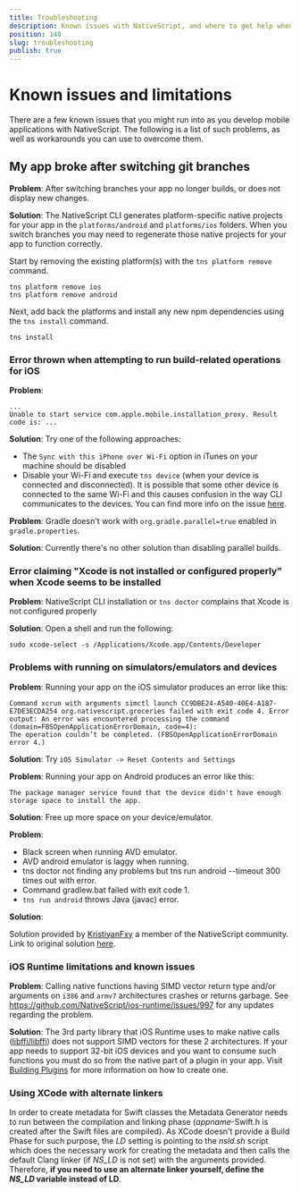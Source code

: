 ```yaml
---
title: Troubleshooting
description: Known issues with NativeScript, and where to get help when you run into problems
position: 140
slug: troubleshooting
publish: true
---
```


# Known issues and limitations

There are a few known issues that you might run into as you develop mobile applications with NativeScript. The following is a list of such problems, as well as workarounds you can use to overcome them.

## My app broke after switching git branches

**Problem**: After switching branches your app no longer builds, or does not display new changes.

**Solution**: The NativeScript CLI generates platform-specific native projects for your app in the `platforms/android` and `platforms/ios` folders. When you switch branches you may need to regenerate those native projects for your app to function correctly.

Start by removing the existing platform(s) with the `tns platform remove` command.

``` Shell
tns platform remove ios
tns platform remove android
```

Next, add back the platforms and install any new npm dependencies using the `tns install` command.

``` Shell
tns install
```

### Error thrown when attempting to run build-related operations for iOS

**Problem**:

``` Shell
...
Unable to start service com.apple.mobile.installation_proxy. Result code is: ...
```

**Solution**: Try one of the following approaches:

* The `Sync with this iPhone over Wi-Fi` option in iTunes on your machine should be disabled
* Disable your Wi-Fi and execute `tns device` (when your device is connected and disconnected). It is possible that some other device is connected to the same Wi-Fi and this causes confusion in the way CLI communicates to the devices. You can find more info on the issue [here](https://github.com/NativeScript/nativescript-cli/issues/1398).

**Problem**: Gradle doesn't work with `org.gradle.parallel=true` enabled in `gradle.properties`.

**Solution**: Currently there's no other solution than disabling parallel builds.

### Error claiming "Xcode is not installed or configured properly" when Xcode seems to be installed

**Problem**: NativeScript CLI installation or `tns doctor` complains that Xcode is not configured properly

**Solution**: Open a shell and run the following:

``` Shell
sudo xcode-select -s /Applications/Xcode.app/Contents/Developer
```

### Problems with running on simulators/emulators and devices

**Problem**: Running your app on the iOS simulator produces an error like this:

``` Shell
Command xcrun with arguments simctl launch CC9DBE24-A540-40E4-A187-E7DE3ECDA254 org.nativescript.groceries failed with exit code 4. Error output: An error was encountered processing the command (domain=FBSOpenApplicationErrorDomain, code=4):
The operation couldn’t be completed. (FBSOpenApplicationErrorDomain error 4.)
```

**Solution**: Try `iOS Simulator -> Reset Contents and Settings`

**Problem**: Running your app on Android produces an error like this:

``` Shell
The package manager service found that the device didn't have enough storage space to install the app.
```

**Solution**: Free up more space on your device/emulator.

**Problem**:

* Black screen when running AVD emulator.
* AVD android emulator is laggy when running.
* tns doctor not finding any problems but tns run android --timeout 300 times out with error.
* Command gradlew.bat failed with exit code 1.
* `tns run android` throws Java (javac) error.

**Solution**:

Solution provided by [KristiyanFxy](https://github.com/KristiyanFxy) a member of the NativeScript community. Link to original solution [here](https://github.com/NativeScript/nativescript-cli/issues/2486#issuecomment-355299977).

### iOS Runtime limitations and known issues

**Problem**: Calling native functions having SIMD vector return type and/or arguments on `i386` and `armv7` architectures crashes or returns garbage. See <https://github.com/NativeScript/ios-runtime/issues/997> for any updates regarding the problem.

**Solution**: The 3rd party library that iOS Runtime uses to make native calls ([libffi/libffi](https://github.com/libffi/libffi/)) does not support SIMD vectors for these 2 architectures. If your app needs to support 32-bit iOS devices and you want to consume such functions you must do so from the native part of a plugin in your app. Visit [Building Plugins](./plugins/building-plugins.md) for more information on how to create one.

### Using XCode with alternate linkers

In order to create metadata for Swift classes the Metadata Generator needs to run between the compilation and linking phase (*appname*-Swift.h is created after the Swift files are compiled). As XCode doesn't provide a Build Phase for such purpose, the *LD* setting is pointing to the *nsld.sh* script which does the necessary work for creating the metadata and then calls the default Clang linker (if *NS_LD* is not set) with the arguments provided. Therefore, **if you need to use an alternate linker yourself, define the *NS_LD* variable instead of LD**.
